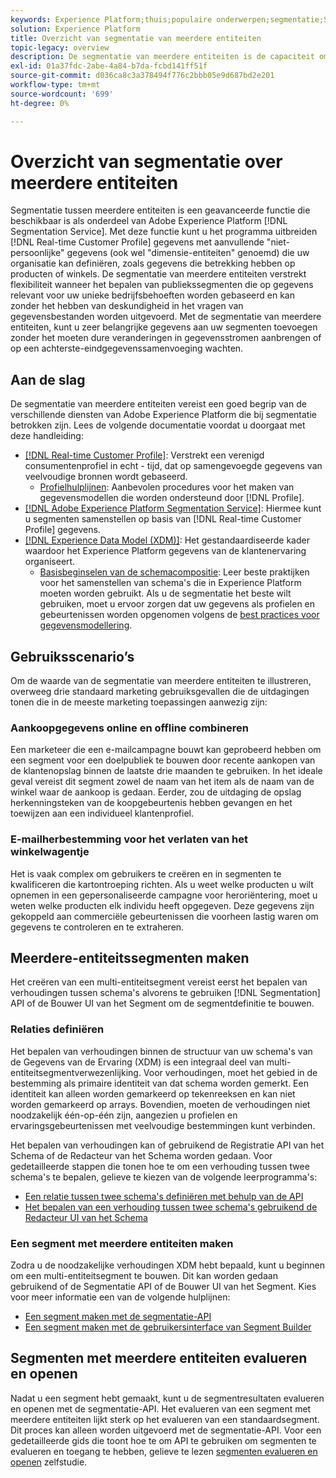 ```yaml
---
keywords: Experience Platform;thuis;populaire onderwerpen;segmentatie;Segmentering;segmentservice;segmenten;segmenten;meerdere entiteiten;segmentatie over meerdere entiteiten;segmenten over meerdere entiteiten;
solution: Experience Platform
title: Overzicht van segmentatie van meerdere entiteiten
topic-legacy: overview
description: De segmentatie van meerdere entiteiten is de capaciteit om de gegevens van het Profiel met extra gegevens uit te breiden die op producten, opslag, of andere niet-profielklassen worden gebaseerd. Zodra verbonden, worden de gegevens van extra klassen beschikbaar alsof zij aan het schema van het Profiel inheems waren.
exl-id: 01a37fdc-2abe-4a84-b7da-fcbd141ff51f
source-git-commit: d036ca8c3a378494f776c2bbb05e9d687bd2e201
workflow-type: tm+mt
source-wordcount: '699'
ht-degree: 0%

---
```


# Overzicht van segmentatie over meerdere entiteiten

Segmentatie tussen meerdere entiteiten is een geavanceerde functie die beschikbaar is als onderdeel van Adobe Experience Platform [!DNL Segmentation Service]. Met deze functie kunt u het programma uitbreiden [!DNL Real-time Customer Profile] gegevens met aanvullende &quot;niet-persoonlijke&quot; gegevens (ook wel &quot;dimensie-entiteiten&quot; genoemd) die uw organisatie kan definiëren, zoals gegevens die betrekking hebben op producten of winkels. De segmentatie van meerdere entiteiten verstrekt flexibiliteit wanneer het bepalen van publiekssegmenten die op gegevens relevant voor uw unieke bedrijfsbehoeften worden gebaseerd en kan zonder het hebben van deskundigheid in het vragen van gegevensbestanden worden uitgevoerd. Met de segmentatie van meerdere entiteiten, kunt u zeer belangrijke gegevens aan uw segmenten toevoegen zonder het moeten dure veranderingen in gegevensstromen aanbrengen of op een achterste-eindgegevenssamenvoeging wachten.

## Aan de slag

De segmentatie van meerdere entiteiten vereist een goed begrip van de verschillende diensten van Adobe Experience Platform die bij segmentatie betrokken zijn. Lees de volgende documentatie voordat u doorgaat met deze handleiding:

* [[!DNL Real-time Customer Profile]](../profile/home.md): Verstrekt een verenigd consumentenprofiel in echt - tijd, dat op samengevoegde gegevens van veelvoudige bronnen wordt gebaseerd.
   * [Profielhulplijnen](../profile/guardrails.md): Aanbevolen procedures voor het maken van gegevensmodellen die worden ondersteund door [!DNL Profile].
* [[!DNL Adobe Experience Platform Segmentation Service]](./home.md): Hiermee kunt u segmenten samenstellen op basis van [!DNL Real-time Customer Profile] gegevens.
* [[!DNL Experience Data Model (XDM)]](../xdm/home.md): Het gestandaardiseerde kader waardoor het Experience Platform gegevens van de klantenervaring organiseert.
   * [Basisbeginselen van de schemacompositie](../xdm/schema/composition.md#union): Leer beste praktijken voor het samenstellen van schema&#39;s die in Experience Platform moeten worden gebruikt. Als u de segmentatie het beste wilt gebruiken, moet u ervoor zorgen dat uw gegevens als profielen en gebeurtenissen worden opgenomen volgens de [best practices voor gegevensmodellering](../xdm/schema/best-practices.md).

## Gebruiksscenario’s

Om de waarde van de segmentatie van meerdere entiteiten te illustreren, overweeg drie standaard marketing gebruiksgevallen die de uitdagingen tonen die in de meeste marketing toepassingen aanwezig zijn:

### Aankoopgegevens online en offline combineren

Een marketeer die een e-mailcampagne bouwt kan geprobeerd hebben om een segment voor een doelpubliek te bouwen door recente aankopen van de klantenopslag binnen de laatste drie maanden te gebruiken. In het ideale geval vereist dit segment zowel de naam van het item als de naam van de winkel waar de aankoop is gedaan. Eerder, zou de uitdaging de opslag herkenningsteken van de koopgebeurtenis hebben gevangen en het toewijzen aan een individueel klantenprofiel.

### E-mailherbestemming voor het verlaten van het winkelwagentje

Het is vaak complex om gebruikers te creëren en in segmenten te kwalificeren die kartontroeping richten. Als u weet welke producten u wilt opnemen in een gepersonaliseerde campagne voor heroriëntering, moet u weten welke producten elk individu heeft opgegeven. Deze gegevens zijn gekoppeld aan commerciële gebeurtenissen die voorheen lastig waren om gegevens te controleren en te extraheren.

## Meerdere-entiteitssegmenten maken

Het creëren van een multi-entiteitsegment vereist eerst het bepalen van verhoudingen tussen schema&#39;s alvorens te gebruiken [!DNL Segmentation] API of de Bouwer UI van het Segment om de segmentdefinitie te bouwen.

### Relaties definiëren

Het bepalen van verhoudingen binnen de structuur van uw schema&#39;s van de Gegevens van de Ervaring (XDM) is een integraal deel van multi-entiteitsegmentverwezenlijking. Voor verhoudingen, moet het gebied in de bestemming als primaire identiteit van dat schema worden gemerkt. Een identiteit kan alleen worden gemarkeerd op tekenreeksen en kan niet worden gemarkeerd op arrays. Bovendien, moeten de verhoudingen niet noodzakelijk één-op-één zijn, aangezien u profielen en ervaringsgebeurtenissen met veelvoudige bestemmingen kunt verbinden.

Het bepalen van verhoudingen kan of gebruikend de Registratie API van het Schema of de Redacteur van het Schema worden gedaan. Voor gedetailleerde stappen die tonen hoe te om een verhouding tussen twee schema&#39;s te bepalen, gelieve te kiezen van de volgende leerprogramma&#39;s:

* [Een relatie tussen twee schema&#39;s definiëren met behulp van de API](../xdm/tutorials/relationship-api.md)
* [Het bepalen van een verhouding tussen twee schema&#39;s gebruikend de Redacteur UI van het Schema](../xdm/tutorials/relationship-ui.md)

### Een segment met meerdere entiteiten maken

Zodra u de noodzakelijke verhoudingen XDM hebt bepaald, kunt u beginnen om een multi-entiteitsegment te bouwen. Dit kan worden gedaan gebruikend of de Segmentatie API of de Bouwer UI van het Segment. Kies voor meer informatie een van de volgende hulplijnen:

* [Een segment maken met de segmentatie-API](./tutorials/create-a-segment.md)
* [Een segment maken met de gebruikersinterface van Segment Builder](./ui/overview.md)

## Segmenten met meerdere entiteiten evalueren en openen

Nadat u een segment hebt gemaakt, kunt u de segmentresultaten evalueren en openen met de segmentatie-API. Het evalueren van een segment met meerdere entiteiten lijkt sterk op het evalueren van een standaardsegment. Dit proces kan alleen worden uitgevoerd met de segmentatie-API. Voor een gedetailleerde gids die toont hoe te om API te gebruiken om segmenten te evalueren en toegang te hebben, gelieve te lezen [segmenten evalueren en openen](./tutorials/evaluate-a-segment.md) zelfstudie.
